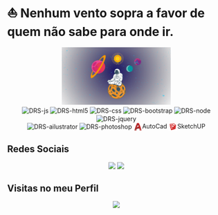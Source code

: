 
 
 <h1>⛵ Nenhum vento sopra a favor de quem não sabe para onde ir.</h1>
 
 
<div  align="center" >   
    <img width="50%" src="https://raw.githubusercontent.com/DouglasRSena/home/cece78923d6482653a25e9e5651e490beb5986f5/DouglasArt.svg" alt="Logo DRS com Astronalta meditando na lua">
</div>
 
 <div align="center" style="display: inline_block" >
  <img align="center" alt="DRS-js" src="https://img.shields.io/badge/JavaScript-F7DF1E?style=for-the-badge&logo=javascript&logoColor=black" />
  <img align="center" alt="DRS-html5" src="https://img.shields.io/badge/HTML5-E34F26?style=for-the-badge&logo=html5&logoColor=white" />
  <img align="center" alt="DRS-css" src="https://img.shields.io/badge/CSS3-1572B6?style=for-the-badge&logo=css3&logoColor=white" />
  <img align="center" alt="DRS-bootstrap" src="https://img.shields.io/badge/Bootstrap-563D7C?style=for-the-badge&logo=bootstrap&logoColor=white" />
  <img align="center" alt="DRS-node" src="https://img.shields.io/badge/Node.js-43853D?style=for-the-badge&logo=node.js&logoColor=white" />
  <img align="center" alt="DRS-jquery" src="https://img.shields.io/badge/jQuery-0769AD?style=for-the-badge&logo=jquery&logoColor=white" />
  <br>
  <img align="center" alt="DRS-ailustrator" src="https://aleen42.github.io/badges/src/illustrator.svg" />
  <img align="center" alt="DRS-photoshop" src="https://aleen42.github.io/badges/src/photoshop.svg" />
  <img align="center" alt="DRS-autocad" height="20px" src="https://raw.githubusercontent.com/DouglasRSena/home/979783ebf7a9757bb7e311af434b8ef8d5e1bb9b/icons8-autocad.svg"/>AutoCad
  <img align="center" alt="DRS-sketchup" height="20px" src="https://raw.githubusercontent.com/DouglasRSena/home/979783ebf7a9757bb7e311af434b8ef8d5e1bb9b/icons8-google-sketchup.svg" />SketchUP
   
</div>
 
 
 ## Redes Sociais
 <div  align="center">
    <a href="https://instagram.com/douglasrsen?utm_medium=copy_link" target="_blank"><img src="https://img.shields.io/badge/-Instagram-%23E4405F?style=for-the-badge&logo=instagram&logoColor=white" target="_blank"></a>
    <a href="https://www.linkedin.com/in/douglas-ribeiro-sena-478b94104/" target="_blank"><img src="https://img.shields.io/badge/-LinkedIn-%230077B5?style=for-the-badge&logo=linkedin&logoColor=white" target="_blank"></a>
</div>
 
## Visitas no meu Perfil  <br>
 <p align="center"> 
   <img alingn="center" src="https://profile-counter.glitch.me/DouglasRSena/count.svg" />
 </p>

</p>
